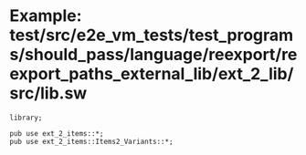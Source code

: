 # Example: test/src/e2e_vm_tests/test_programs/should_pass/language/reexport/reexport_paths_external_lib/ext_2_lib/src/lib.sw

```sway
library;

pub use ext_2_items::*;
pub use ext_2_items::Items2_Variants::*;

```
